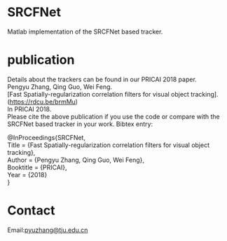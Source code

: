# SRCFNet
Matlab implementation of the SRCFNet based tracker.
# publication
Details about the trackers can be found in our PRICAI 2018 paper.\
Pengyu Zhang, Qing Guo, Wei Feng.\
[Fast Spatially-regularization correlation filters for visual object tracking].(https://rdcu.be/brmMu)\
In PRICAI 2018.\
Please cite the above publication if you use the code or compare with the SRCFNet based tracker in your work. Bibtex entry:

@InProceedings{SRCFNet,\
Title = {Fast Spatially-regularization correlation filters for visual object tracking},\
Author = {Pengyu Zhang, Qing Guo, Wei Feng},\
Booktitle = {PRICAI},\
Year = {2018}\
}

# Contact
Email:pyuzhang@tju.edu.cn
